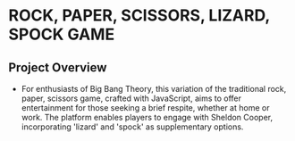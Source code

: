 # ROCK, PAPER, SCISSORS, LIZARD, SPOCK GAME
## Project Overview
* For enthusiasts of Big Bang Theory, this variation of the traditional rock, paper, scissors game, crafted with JavaScript, aims to offer entertainment for those seeking a brief respite, whether at home or work. The platform enables players to engage with Sheldon Cooper, incorporating 'lizard' and 'spock' as supplementary options.